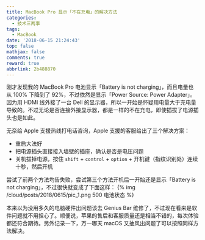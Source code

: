 ```yaml
---
title: MacBook Pro 显示「不在充电」的解决方法
categories:
  - 技术三两事
tags:
  - MacBook
date: '2018-06-15 21:24:43'
top: false
mathjax: false
comments: true
reward: true
abbrlink: 2b488870
---
```

刚才发现我的 MacBook Pro 电池显示「Battery is not charging」，而且电量也从 100% 下降到了 92%，不过依然是显示「Power Source: Power Adapter」。因为用 HDMI 线外接了一台 Dell 的显示器，所以一开始是怀疑用电量大于充电量导致的。不过无论是否连接外接显示器，都是一样的不在充电，即使插拔了电源插头也是如此。

无奈给 Apple 支援热线打电话咨询，Apple 支援的客服给出了三个解决方案：<!-- more -->

* 重启大法好
* 把电源插头直接接入墙壁的插座，确认是否是电压问题
* 关机拔掉电源，按住 `shift` + `control` + `option` + 开机键（指纹识别处）连续十秒，然后开机

尝试了前两个方法均告失败，尝试第三个方法开机后一开始还是显示「Battery is not charging」，不过很快就变成了下面这样：
{% img /cloud/posts/2018/0615/pic_1.png 500 电池状态 %}

本来以为没用多久的电脑硬件出问题该去 Genius Bar 维修了，不过现在看来是软件问题就不用担心了。顺便说，苹果的售后和客服质量还是相当不错的，每次体验都还符合期待。另外记录一下，万一哪天 macOS 又抽风出问题了可以按照同样方法解决。
